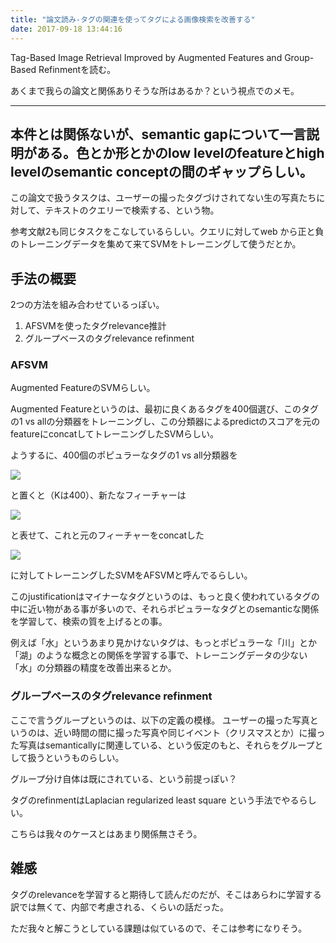 ```yaml
---
title: "論文読み-タグの関連を使ってタグによる画像検索を改善する"
date: 2017-09-18 13:44:16
---
```


Tag-Based Image Retrieval Improved by Augmented Features and Group-Based Refinmentを読む。

あくまで我らの論文と関係ありそうな所はあるか？という視点でのメモ。

---
本件とは関係ないが、semantic gapについて一言説明がある。色とか形とかのlow levelのfeatureとhigh levelのsemantic conceptの間のギャップらしい。
---

この論文で扱うタスクは、ユーザーの撮ったタグづけされてない生の写真たちに対して、テキストのクエリーで検索する、という物。

参考文献2も同じタスクをこなしているらしい。クエリに対してweb から正と負のトレーニングデータを集めて来てSVMをトレーニングして使うだとか。

## 手法の概要

2つの方法を組み合わせているっぽい。

1. AFSVMを使ったタグrelevance推計
2. グループベースのタグrelevance refinment

### AFSVM

Augmented FeatureのSVMらしい。

Augmented Featureというのは、最初に良くあるタグを400個選び、このタグの1 vs allの分類器をトレーニングし、この分類器によるpredictのスコアを元のfeatureにconcatしてトレーニングしたSVMらしい。

ようするに、400個のポピュラーなタグの1 vs all分類器を

![](https://i.imgur.com/J5JAx0G.jpg)

と置くと（Kは400）、新たなフィーチャーは

![](https://i.imgur.com/ersYLBU.jpg)

と表せて、これと元のフィーチャーをconcatした


![](https://i.imgur.com/rY3OPZ0.jpg)

に対してトレーニングしたSVMをAFSVMと呼んでるらしい。

このjustificationはマイナーなタグというのは、もっと良く使われているタグの中に近い物がある事が多いので、それらポピュラーなタグとのsemanticな関係を学習して、検索の質を上げるとの事。

例えば「水」というあまり見かけないタグは、もっとポピュラーな「川」とか「湖」のような概念との関係を学習する事で、トレーニングデータの少ない「水」の分類器の精度を改善出来るとか。

### グループベースのタグrelevance refinment

ここで言うグループというのは、以下の定義の模様。
ユーザーの撮った写真というのは、近い時間の間に撮った写真や同じイベント（クリスマスとか）に撮った写真はsemanticallyに関連している、という仮定のもと、それらをグループとして扱うというものらしい。

グループ分け自体は既にされている、という前提っぽい？

タグのrefinmentはLaplacian regularized least square という手法でやるらしい。

こちらは我々のケースとはあまり関係無さそう。

## 雑感

タグのrelevanceを学習すると期待して読んだのだが、そこはあらわに学習する訳では無くて、内部で考慮される、くらいの話だった。

ただ我々と解こうとしている課題は似ているので、そこは参考になりそう。
